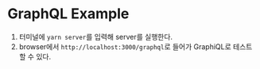 # GraphQL Example

1. 터미널에 `yarn server`를 입력해 server를 실행한다.
2. browser에서 `http://localhost:3000/graphql`로 들어가 GraphiQL로 테스트할 수 있다.
